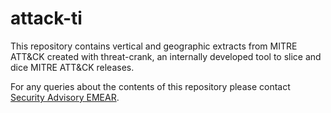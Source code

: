 # attack-ti

This repository contains vertical and geographic extracts from MITRE ATT&CK created with threat-crank, an internally developed tool to slice and dice MITRE ATT&CK releases.

For any queries about the contents of this repository please contact [Security Advisory EMEAR](mailto:css-adv-outreach@cisco.com).

